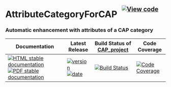 <!-- BEGIN HEADER -->
# AttributeCategoryForCAP&ensp;<sup><sup>[![View code][code-img]][code-url]</sup></sup>

### Automatic enhancement with attributes of a CAP category

| Documentation | Latest Release | Build Status of [CAP_project](/../../) | Code Coverage |
| ------------- | -------------- | ------------ | ------------- |
| [![HTML stable documentation][html-img]][html-url] [![PDF stable documentation][pdf-img]][pdf-url] | [![version][version-img]][version-url] [![date][date-img]][date-url] | [![Build Status][tests-img]][tests-url] | [![Code Coverage][codecov-img]][codecov-url] |

<!-- END HEADER -->
<!-- BEGIN FOOTER -->
[html-img]: https://img.shields.io/badge/🔗%20HTML-stable-blue.svg
[html-url]: https://homalg-project.github.io/CAP_project/AttributeCategoryForCAP/doc/chap0_mj.html

[pdf-img]: https://img.shields.io/badge/🔗%20PDF-stable-blue.svg
[pdf-url]: https://homalg-project.github.io/CAP_project/AttributeCategoryForCAP/download_pdf.html

[version-img]: https://img.shields.io/endpoint?url=https://homalg-project.github.io/CAP_project/AttributeCategoryForCAP/badge_version.json&label=🔗%20version&color=yellow
[version-url]: https://homalg-project.github.io/CAP_project/AttributeCategoryForCAP/view_release.html

[date-img]: https://img.shields.io/endpoint?url=https://homalg-project.github.io/CAP_project/AttributeCategoryForCAP/badge_date.json&label=🔗%20released%20on&color=yellow
[date-url]: https://homalg-project.github.io/CAP_project/AttributeCategoryForCAP/view_release.html

[tests-img]: https://github.com/homalg-project/CAP_project/workflows/Tests/badge.svg?branch=master
[tests-url]: https://github.com/homalg-project/CAP_project/actions?query=workflow%3ATests+branch%3Amaster

[codecov-img]: https://codecov.io/gh/homalg-project/CAP_project/branch/master/graph/badge.svg?flag=AttributeCategoryForCAP
[codecov-url]: https://codecov.io/gh/homalg-project/CAP_project/tree/master/AttributeCategoryForCAP

[code-img]: https://img.shields.io/badge/-View%20code-blue?logo=github
[code-url]: https://github.com/homalg-project/CAP_project/tree/master/AttributeCategoryForCAP#top
<!-- END FOOTER -->
